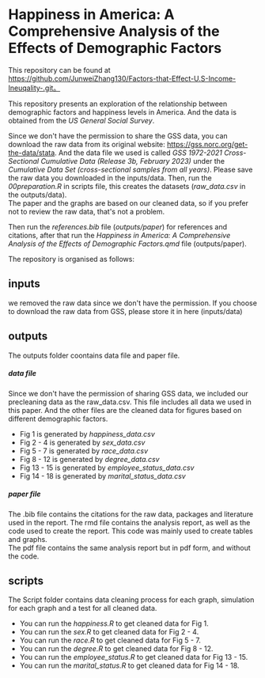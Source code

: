 # Happiness in America: A Comprehensive Analysis of the Effects of Demographic Factors

This repository can be found at https://github.com/JunweiZhang130/Factors-that-Effect-U.S-Income-Ineuqality-.git。   

This repository presents an exploration of the relationship between demographic factors and happiness levels in America. And the data is obtained from the *US General Social Survey*.      

Since we don't have the permission to share the GSS data, you can download the raw data from its original website: https://gss.norc.org/get-the-data/stata. And the data file we used is called *GSS 1972-2021 Cross-Sectional Cumulative Data (Release 3b, February 2023)* under the *Cumulative Data Set (cross-sectional samples from all years)*. Please save the raw data you downloaded in the inputs/data. Then, run the *00preparation.R* in scripts file, this creates the datasets (*raw_data.csv* in the outputs/data).              
The paper and the graphs are based on our cleaned data, so if you prefer not to review the raw data, that's not a problem.                  

Then run the *references.bib* file (*outputs/paper*) for references and citations, after that run the *Happiness in America: A Comprehensive Analysis of the Effects of Demographic Factors.qmd* file (outputs/paper).                     


The repository is organised as follows:                  
## inputs                
we removed the raw data since we don't have the permission. If you choose to download the raw data from GSS, please store it in here (inputs/data)                

## outputs                   
The outputs folder coontains data file and paper file.                 
##### data file                     
Since we don't have the permission of sharing GSS data, we included our precleaning data as the raw_data.csv. This file includes all data we used in this paper. And the other files are the cleaned data for figures based on different demographic factors.                           
- Fig 1 is generated by *happiness_data.csv*                 
- Fig 2 - 4 is generated by *sex_data.csv*                 
- Fig 5 - 7 is generated by *race_data.csv*              
- Fig 8 - 12 is generated by *degree_data.csv*               
- Fig 13 - 15 is generated by *employee_status_data.csv*              
- Fig 14 - 18 is generated by *marital_status_data.csv*                  

##### paper file              
The .bib file contains the citations for the raw data, packages and literature used in the report.
The rmd file contains the analysis report, as well as the code used to create the report. This code was mainly used to create tables and graphs.               
The pdf file contains the same analysis report but in pdf form, and without the code.              

## scripts            
The Script folder contains data cleaning process for each graph, simulation for each graph and a test for all cleaned data.             
- You can run the *happiness.R* to get cleaned data for Fig 1.                
- You can run the *sex.R* to get cleaned data for Fig 2 - 4.             
- You can run the *race.R* to get cleaned data for Fig 5 - 7.           
- You can run the *degree.R* to get cleaned data for Fig 8 - 12.            
- You can run the *employee_status.R* to get cleaned data for Fig 13 - 15.           
- You can run the *marital_status.R* to get cleaned data for Fig 14 - 18.            

